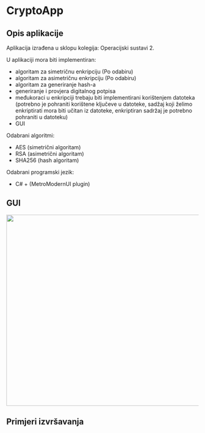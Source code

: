 # CryptoApp
## Opis aplikacije

Aplikacija izrađena u sklopu kolegija: Operacijski sustavi 2.

U aplikaciji mora biti implementiran:
- algoritam za simetričnu enkripciju (Po odabiru)
- algoritam za asimetričnu enkripciju (Po odabiru)
- algoritam za generiranje hash-a
- generiranje i provjera digitalnog potpisa
- međukoraci u enkripciji trebaju biti implementirani korištenjem datoteka (potrebno je pohraniti korištene ključeve u datoteke, sadžaj koji želimo enkriptirati mora biti učitan iz datoteke, enkriptiran sadržaj je potrebno pohraniti u datoteku)
- GUI

Odabrani algoritmi:
- AES (simetrični algoritam)
- RSA (asimetrični algoritam)
- SHA256 (hash algoritam)

Odabrani programski jezik:
- C# + (MetroModernUI plugin)

## GUI

<p align="center">
  <img width="800" height="500" src="https://user-images.githubusercontent.com/45578967/134822549-bd6cd801-6b40-470f-97df-60f2f9bad5e8.png">
</p>


## Primjeri izvršavanja
